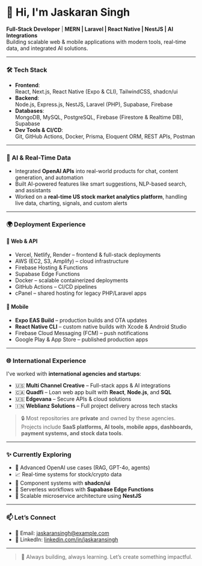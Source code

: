 # 👋 Hi, I'm Jaskaran Singh

**Full-Stack Developer** | **MERN | Laravel | React Native | NestJS | AI Integrations**  
Building scalable web & mobile applications with modern tools, real-time data, and integrated AI solutions.

---

### 🛠 Tech Stack

- **Frontend**:  
  React, Next.js, React Native (Expo & CLI), TailwindCSS, shadcn/ui  
- **Backend**:  
  Node.js, Express.js, NestJS, Laravel (PHP), Supabase, Firebase  
- **Databases**:  
  MongoDB, MySQL, PostgreSQL, Firebase (Firestore & Realtime DB), Supabase  
- **Dev Tools & CI/CD**:  
  Git, GitHub Actions, Docker, Prisma, Eloquent ORM, REST APIs, Postman

---

### 🤖 AI & Real-Time Data

- Integrated **OpenAI APIs** into real-world products for chat, content generation, and automation  
- Built AI-powered features like smart suggestions, NLP-based search, and assistants  
- Worked on a **real-time US stock market analytics platform**, handling live data, charting, signals, and custom alerts

---

### 🌍 Deployment Experience

#### 🔗 **Web & API**
- Vercel, Netlify, Render – frontend & full-stack deployments  
- AWS (EC2, S3, Amplify) – cloud infrastructure  
- Firebase Hosting & Functions  
- Supabase Edge Functions  
- Docker – scalable containerized deployments  
- GitHub Actions – CI/CD pipelines  
- cPanel – shared hosting for legacy PHP/Laravel apps

#### 📱 **Mobile**
- **Expo EAS Build** – production builds and OTA updates  
- **React Native CLI** – custom native builds with Xcode & Android Studio  
- Firebase Cloud Messaging (FCM) – push notifications  
- Google Play & App Store – published production apps

---

### 🌐 International Experience

I've worked with **international agencies and startups**:

- 🇺🇸 **Multi Channel Creative** – Full-stack apps & AI integrations  
- 🇨🇦 **Quadfi** – Loan web app built with **React**, **Node.js**, and **SQL**  
- 🇺🇸 **Edgevana** – Secure APIs & cloud solutions  
- 🇮🇳 **Weblianz Solutions** – Full project delivery across tech stacks  

> 🔒 Most repositories are **private** and owned by these agencies.  
> Projects include **SaaS platforms, AI tools, mobile apps, dashboards, payment systems, and stock data tools**.

---

### ✨ Currently Exploring
- 🤖 Advanced OpenAI use cases (RAG, GPT-4o, agents)  
- 📈 Real-time systems for stock/crypto data  
- 🧩 Component systems with **shadcn/ui**  
- 🚀 Serverless workflows with **Supabase Edge Functions**  
- 🧠 Scalable microservice architecture using **NestJS**

---

### 📫 Let’s Connect
- 📧 Email: [jaskaransingh@example.com](mailto:jasskaranofficial@gmail.com)
- 💼 LinkedIn: [linkedin.com/in/jaskaransingh](https://www.linkedin.com/in/jaskaran-singh-20665311a/)

---

> 🚧 Always building, always learning. Let’s create something impactful.

